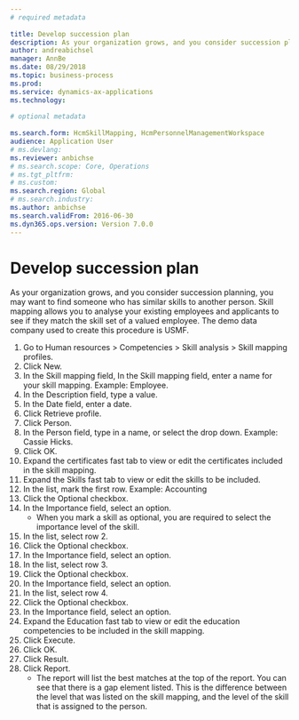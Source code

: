 ```yaml
--- 
# required metadata 
 
title: Develop succession plan
description: As your organization grows, and you consider succession planning, you may want to find someone who has similar skills to another person. 
author: andreabichsel
manager: AnnBe 
ms.date: 08/29/2018
ms.topic: business-process 
ms.prod:  
ms.service: dynamics-ax-applications 
ms.technology:  
 
# optional metadata 
 
ms.search.form: HcmSkillMapping, HcmPersonnelManagementWorkspace  
audience: Application User 
# ms.devlang:  
ms.reviewer: anbichse
# ms.search.scope: Core, Operations 
# ms.tgt_pltfrm:  
# ms.custom:  
ms.search.region: Global
# ms.search.industry: 
ms.author: anbichse
ms.search.validFrom: 2016-06-30 
ms.dyn365.ops.version: Version 7.0.0 
---
```

# Develop succession plan



As your organization grows, and you consider succession planning, you may want to find someone who has similar skills to another person.  Skill mapping allows you to analyse your existing employees and applicants to see if they match the skill set of a valued employee. The demo data company used to create this procedure is USMF.

1. Go to Human resources > Competencies > Skill analysis > Skill mapping profiles.
2. Click New.
3. In the Skill mapping field, In the Skill mapping field, enter a name for your skill mapping.  Example: Employee.
4. In the Description field, type a value.
5. In the Date field, enter a date.
6. Click Retrieve profile.
7. Click Person.
8. In the Person field, type in a name, or select the drop down.  Example: Cassie Hicks.
9. Click OK.
10. Expand the certificates fast tab to view or edit the certificates included in the skill mapping.
11. Expand the Skills fast tab to view or edit the skills to be included.
12. In the list, mark the first row.  Example:  Accounting
13. Click the Optional checkbox.
14. In the Importance field, select an option.
    * When you mark a skill as optional, you are required to select the importance level of the skill.  
15. In the list, select row 2.
16. Click the Optional checkbox.
17. In the Importance field, select an option.
18. In the list, select row 3.
19. Click the Optional checkbox.
20. In the Importance field, select an option.
21. In the list, select row 4.
22. Click the Optional checkbox.
23. In the Importance field, select an option.
24. Expand the Education fast tab to view or edit the education competencies to be included in the skill mapping.
25. Click Execute.
26. Click OK.
27. Click Result.
28. Click Report.
    * The report will list the best matches at the top of the report.  You can see that there is a gap element listed.  This is the difference between the level that was listed on the skill mapping, and the level of the skill that is assigned to the person.  

